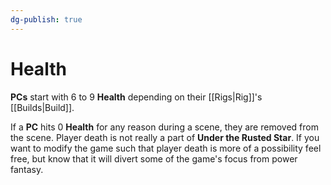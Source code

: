 ```yaml
---
dg-publish: true
---
```

# Health

**PCs** start with 6 to 9 **Health** depending on their [[Rigs|Rig]]'s [[Builds|Build]].

If a **PC** hits 0 **Health** for any reason during a scene, they are removed from the scene. Player death is not really a part of **Under the Rusted Star**. If you want to modify the game such that player death is more of a possibility feel free, but know that it will divert some of the game's focus from power fantasy.